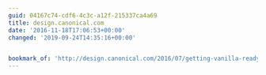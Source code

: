 ```yaml
---
guid: 04167c74-cdf6-4c3c-a12f-215337ca4a69
title: design.canonical.com
date: '2016-11-18T17:06:53+00:00'
changed: '2019-09-24T14:35:16+00:00'


bookmark_of: 'http://design.canonical.com/2016/07/getting-vanilla-ready-for-v1-the-roadmap/'
---
```




